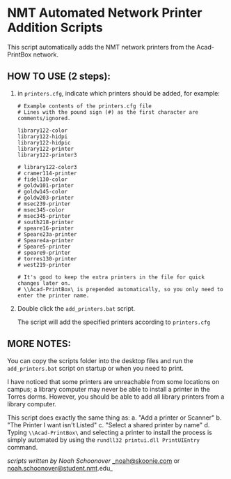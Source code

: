 # NMT Automated Network Printer Addition Scripts

This script automatically adds the NMT network printers from the Acad-PrintBox network.

## HOW TO USE (2 steps):

1. in `printers.cfg`, indicate which printers should be added, for example:

	```
	# Example contents of the printers.cfg file
	# Lines with the pound sign (#) as the first character are comments/ignored.

	library122-color
	library122-hidpi
	library122-hidpic
	library122-printer
	library122-printer3

	# library122-color3
	# cramer114-printer
	# fidel130-color
	# goldw101-printer
	# goldw145-color
	# goldw203-printer
	# msec239-printer
	# msec345-color
	# msec345-printer
	# south218-printer
	# speare16-printer
	# Speare23a-printer
	# Speare4a-printer
	# Speare5-printer
	# speare9-printer
	# torres130-printer
	# west219-printer

	# It's good to keep the extra printers in the file for quick changes later on.
	# \\Acad-PrintBox\ is prepended automatically, so you only need to enter the printer name.
	```

2. Double click the `add_printers.bat` script.

	The script will add the specified printers according to `printers.cfg`



## MORE NOTES:

You can copy the scripts folder into the desktop files and run the `add_printers.bat` script
on startup or when you need to print.

I have noticed that some printers are unreachable from some locations on campus;
a library computer may never be able to install a printer in the Torres dorms.
However, you should be able to add all library printers from a library computer.

This script does exactly the same thing as:
	a. "Add a printer or Scanner"
	b. "The Printer I want isn't Listed"
	c. "Select a shared printer by name"
	d. Typing `\\Acad-PrintBox\` and selecting a printer to install
the process is simply automated by using the `rundll32 printui.dll PrintUIEntry` command.


_scripts written by Noah Schoonover_
_noah@skoonie.com or noah.schoonover@student.nmt.edu_
